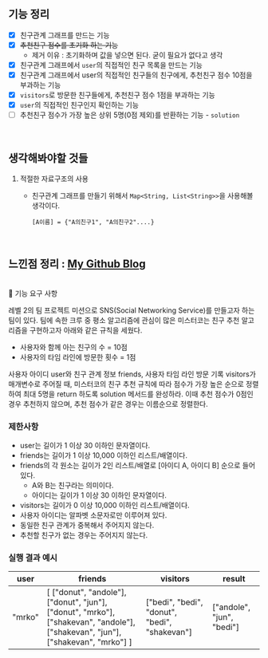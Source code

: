 ## 기능 정리

- [x] 친구관계 그래프를 만드는 기능
- [x] ~~추천친구 점수를 초기화 하는 기능~~
  - 제거 이유 : 초기화하며 값을 넣으면 된다. 굳이 필요가 없다고 생각
- [x] 친구관계 그래프에서 `user`의 직접적인 친구 목록을 만드는 기능
- [x] 친구관계 그래프에서 user의 직접적인 친구들의 친구에게, 추천친구 점수 10점을 부과하는 기능
- [x] `visitors`로 방문한 친구들에게, 추천친구 점수 1점을 부과하는 기능
- [x] `user`의 직접적인 친구인지 확인하는 기능
- [ ] 추천친구 점수가 가장 높은 상위 5명(0점 제외)를 반환하는 기능 - `solution`

<br>

## 생각해봐야할 것들

1. 적절한 자료구조의 사용

   - 친구관계 그래프를 만들기 위해서 `Map<String, List<String>>`을 사용해볼 생각이다.

     `[A이름] = {"A의친구1", "A의친구2"....}`

<br>

## 느낀점 정리 : [My Github Blog](https://xi-jjun.github.io/2022-10-26/wootecoBackendFirstWeek)

<br>🚀 기능 요구 사항

레벨 2의 팀 프로젝트 미션으로 SNS(Social Networking Service)를 만들고자 하는 팀이 있다. 팀에 속한 크루 중 평소 알고리즘에 관심이 많은 미스터코는 친구 추천 알고리즘을 구현하고자 아래와 같은 규칙을 세웠다.

- 사용자와 함께 아는 친구의 수 = 10점 
- 사용자의 타임 라인에 방문한 횟수 = 1점

사용자 아이디 user와 친구 관계 정보 friends, 사용자 타임 라인 방문 기록 visitors가 매개변수로 주어질 때, 미스터코의 친구 추천 규칙에 따라 점수가 가장 높은 순으로 정렬하여 최대 5명을 return 하도록 solution 메서드를 완성하라. 이때 추천 점수가 0점인 경우 추천하지 않으며, 추천 점수가 같은 경우는 이름순으로 정렬한다.

### 제한사항

- user는 길이가 1 이상 30 이하인 문자열이다.
- friends는 길이가 1 이상 10,000 이하인 리스트/배열이다.
- friends의 각 원소는 길이가 2인 리스트/배열로 [아이디 A, 아이디 B] 순으로 들어있다.
  - A와 B는 친구라는 의미이다.
  - 아이디는 길이가 1 이상 30 이하인 문자열이다.
- visitors는 길이가 0 이상 10,000 이하인 리스트/배열이다.
- 사용자 아이디는 알파벳 소문자로만 이루어져 있다.
- 동일한 친구 관계가 중복해서 주어지지 않는다.
- 추천할 친구가 없는 경우는 주어지지 않는다.

### 실행 결과 예시

| user | friends | visitors | result |
| --- | --- | --- | --- |
| "mrko" | [ ["donut", "andole"], ["donut", "jun"], ["donut", "mrko"], ["shakevan", "andole"], ["shakevan", "jun"], ["shakevan", "mrko"] ] | ["bedi", "bedi", "donut", "bedi", "shakevan"] | ["andole", "jun", "bedi"] |
